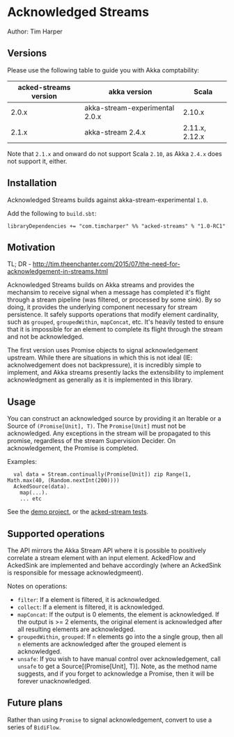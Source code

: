 # Acknowledged Streams

Author: Tim Harper


## Versions

Please use the following table to guide you with Akka comptability:

| acked-streams version | akka version                   | Scala          |
| --------------------- | ------------------------------ | -------------- |
| 2.0.x                 | akka-stream-experimental 2.0.x | 2.10.x         |
| 2.1.x                 | akka-stream 2.4.x              | 2.11.x, 2.12.x |

Note that `2.1.x` and onward do not support Scala `2.10`, as Akka `2.4.x` does
not support it, either.

## Installation

Acknowledged Streams builds against akka-stream-experimental `1.0`.

Add the following to `build.sbt`:

    libraryDependencies += "com.timcharper" %% "acked-streams" % "1.0-RC1"

## Motivation

TL; DR - http://tim.theenchanter.com/2015/07/the-need-for-acknowledgement-in-streams.html

Acknowledged Streams builds on Akka streams and provides the mechansim to receive signal when a message has completed it's flight through a stream pipeline (was filtered, or processed by some sink). By so doing, it provides the underlying component necessary for stream persistence. It safely supports operations that modify element cardinality, such as `grouped`, `groupedWithin`, `mapConcat`, etc. It's heavily tested to ensure that it is impossible for an element to complete its flight through the stream and not be acknowledged.

The first version uses Promise objects to signal acknowledgement upstream. While there are situations in which this is not ideal (IE: acknolwedgement does not backpressure), it is incredibly simple to implement, and Akka streams presently lacks the extensibility to implement acknowledgment as generally as it is implemented in this library.

## Usage

You can construct an acknowledged source by providing it an Iterable or a Source of `(Promise[Unit], T)`. The `Promise[Unit]` must not be acknowledged. Any exceptions in the stream will be propagated to this promise, regardless of the stream Supervision Decider. On acknowledgement, the Promise is completed.

Examples:

      val data = Stream.continually(Promise[Unit]) zip Range(1, Math.max(40, (Random.nextInt(200))))
      AckedSource(data).
        map(...).
        ... etc

See the [demo project](https://github.com/timcharper/acked-stream-demo), or the [acked-stream tests](https://github.com/timcharper/acked-stream/tree/master/src/test/scala/com/timcharper/acked).

## Supported operations

The API mirrors the Akka Stream API where it is possible to positively correlate a stream element with an input element. AckedFlow and AckedSink are implemented and behave accordingly (where an AckedSink is responsible for message acknowledgmeent).

Notes on operations:

- `filter`: If a element is filtered, it is acknowledged.
- `collect`: If a element is filtered, it is acknowledged.
- `mapConcat`: If the output is 0 elements, the element is acknowledged. If the output is >= 2 elements, the original element is acknowledged after all resulting elements are acknowledged.
- `groupedWithin`, `grouped`: If `n` elements go into the a single group, then all `n` elements are acknowledged after the grouped element is acknowledged.
- `unsafe`: If you wish to have manual control over acknowledgement, call `unsafe` to get a Source[(Promise[Unit], T)]. Note, as the method name suggests, and if you forget to acknowledge a Promise, then it will be forever unacknowledged.

## Future plans

Rather than using `Promise` to signal acknowledgement, convert to use a series of `BidiFlow`.


